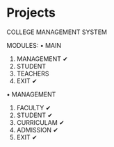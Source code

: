 # Projects
COLLEGE MANAGEMENT SYSTEM

MODULES:
•	MAIN
1.	MANAGEMENT ✔
2.	STUDENT
3.	TEACHERS
4.	EXIT ✔


•	MANAGEMENT
1.	FACULTY ✔
2.	STUDENT ✔
3.	CURRICULAM ✔
4.	ADMISSION ✔
5.	EXIT ✔
